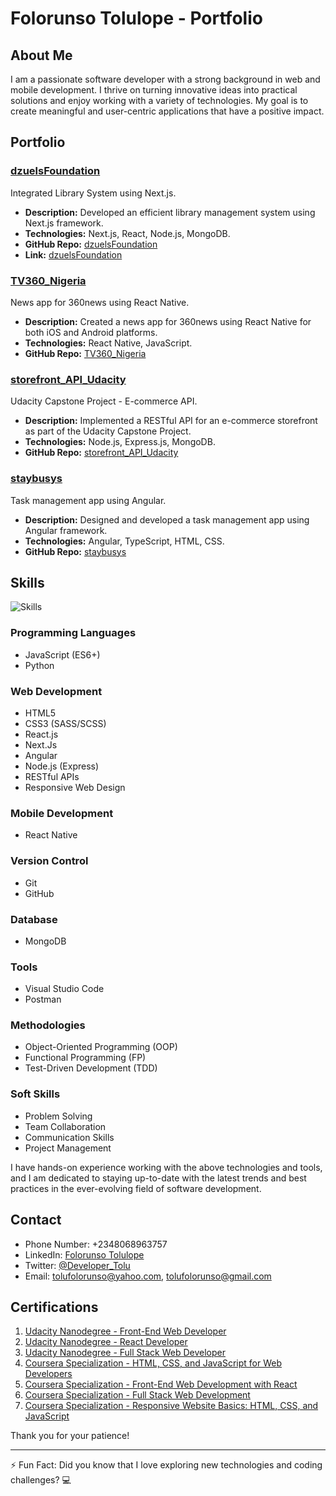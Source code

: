 # Folorunso Tolulope - Portfolio

## About Me
I am a passionate software developer with a strong background in web and mobile development. I thrive on turning innovative ideas into practical solutions and enjoy working with a variety of technologies. My goal is to create meaningful and user-centric applications that have a positive impact.

## Portfolio

### [dzuelsFoundation](https://github.com/Tolufolorunso/dzuelsFoundation)
Integrated Library System using Next.js.
- **Description:** Developed an efficient library management system using Next.js framework.
- **Technologies:** Next.js, React, Node.js, MongoDB.
- **GitHub Repo:** [dzuelsFoundation](https://github.com/Tolufolorunso/dzuelsFoundation)
- **Link:** [dzuelsFoundation](https://dzuelsfoundation.vercel.app/)

### [TV360_Nigeria](https://github.com/Tolufolorunso/TV360_Nigeria)
News app for 360news using React Native.
- **Description:** Created a news app for 360news using React Native for both iOS and Android platforms.
- **Technologies:** React Native, JavaScript.
- **GitHub Repo:** [TV360_Nigeria](https://github.com/Tolufolorunso/TV360_Nigeria)

### [storefront_API_Udacity](https://github.com/Tolufolorunso/storefront_API_Udacity)
Udacity Capstone Project - E-commerce API.
- **Description:** Implemented a RESTful API for an e-commerce storefront as part of the Udacity Capstone Project.
- **Technologies:** Node.js, Express.js, MongoDB.
- **GitHub Repo:** [storefront_API_Udacity](https://github.com/Tolufolorunso/storefront_API_Udacity)

### [staybusys](https://github.com/Tolufolorunso/staybusys)
Task management app using Angular.
- **Description:** Designed and developed a task management app using Angular framework.
- **Technologies:** Angular, TypeScript, HTML, CSS.
- **GitHub Repo:** [staybusys](https://github.com/Tolufolorunso/staybusys)

## Skills
![Skills](https://images.unsplash.com/photo-1484417894907-623942c8ee29?ixlib=rb-4.0.3&ixid=M3wxMjA3fDB8MHxwaG90by1wYWdlfHx8fGVufDB8fHx8fA%3D%3D&auto=format&fit=crop&w=1332&q=80)

### Programming Languages
- JavaScript (ES6+)
- Python

### Web Development
- HTML5
- CSS3 (SASS/SCSS)
- React.js
- Next.Js
- Angular
- Node.js (Express)
- RESTful APIs
- Responsive Web Design

### Mobile Development
- React Native

### Version Control
- Git
- GitHub

### Database
- MongoDB

### Tools
- Visual Studio Code
- Postman

### Methodologies
- Object-Oriented Programming (OOP)
- Functional Programming (FP)
- Test-Driven Development (TDD)

### Soft Skills
- Problem Solving
- Team Collaboration
- Communication Skills
- Project Management

I have hands-on experience working with the above technologies and tools, and I am dedicated to staying up-to-date with the latest trends and best practices in the ever-evolving field of software development.

## Contact
- Phone Number: +2348068963757
- LinkedIn: [Folorunso Tolulope](https://www.linkedin.com/in/tolufolorunso/)
- Twitter: [@Developer_Tolu](https://twitter.com/Developer_Tolu)
- Email: [tolufolorunso@yahoo.com](mailto:tolufolorunso@yahoo.com), [tolufolorunso@gmail.com](mailto:tolufolorunso@gmail.com)

## Certifications
1. [Udacity Nanodegree - Front-End Web Developer](https://confirm.udacity.com/DLGPPG6D)
2. [Udacity Nanodegree - React Developer](https://confirm.udacity.com/NERVHGRZ)
3. [Udacity Nanodegree - Full Stack Web Developer](https://confirm.udacity.com/HCMLHFAL)
4. [Coursera Specialization - HTML, CSS, and JavaScript for Web Developers](https://www.coursera.org/account/accomplishments/specialization/certificate/2EBX9BSQWK8Y)
5. [Coursera Specialization - Front-End Web Development with React](https://www.coursera.org/account/accomplishments/specialization/certificate/JWPWQBHWFWLV)
6. [Coursera Specialization - Full Stack Web Development](https://www.coursera.org/account/accomplishments/specialization/certificate/JD2BR9U59LZC)
7. [Coursera Specialization - Responsive Website Basics: HTML, CSS, and JavaScript](https://www.coursera.org/account/accomplishments/specialization/certificate/HPN889HBAR9K)


Thank you for your patience!

---

⚡ Fun Fact: Did you know that I love exploring new technologies and coding challenges? 💻

